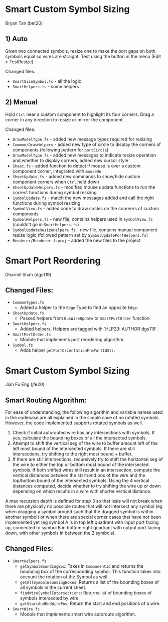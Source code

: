 # Smart Custom Symbol Sizing 
Bryan Tan (bet20)

## 1) Auto
Given two connected symbols, resize one to make the port gaps on both symbols equal so wires are straight. Test using the button in the menu (Edit > TestResize)

Changed files: 
- `SmartSizeSymbol.fs` - all the logic
- `SmartHelpers.fs` - some helpers

## 2) Manual
Hold `Ctrl` near a custom component to highlight its four corners. Drag a corner in any direction to resize or mirror the component. 

Changed files: 
- `DrawModelType.fs` - added new message types required for resizing
- `Common/DrawHelpers` - added new type of circle to display the corners of components (following pattern for `portCircle`)
- `DrawModelType.fs` - added new messages to indicate resize operation and whether to display corners, added new cursor style
- `Sheet.fs` - added function to detect if mouse is over a custom component corner, integrated with `mouseOn`
- `SheetUpdate.fs` - added new commands to show/hide custom component corners when `Ctrl` held down
- `SheetUpdateHelpers.fs` - modified mouse update functions to run the correct functions during symbol resizing
- `SymbolUpdate.fs` - match the new messages added and call the right functions during symbol resizing
- `SymbolView.fs` - added code to draw circles on the conrners of custom components
- `SymbolHelpers.fs` - new file, contains helpers used in `SymbolView.fs` (couldn't go in `SmartHelpers.fs`)
- `SymbolUpdateResizeHelpers.fs` - new file, contains manual component resize logic (followed pattern set by `SymbolUpdatePortHelpers.fs`)
- `Renderer/Renderer.fsproj` - added the new files to the project

# Smart Port Reordering
Dharmil Shah (dgs119)

## Changed Files:
- `CommonTypes.fs`
    - Added a helper to the `Edge` Type to find an opposite  `Edge`.
- `SheetUpdate.fs`
    - Passed helpers from `BusWireUpdate` to `SmartPortOrder` function.
- `SmartHelpers.fs`
    - Added helpers. Helpers are tagged with `HLP23: AUTHOR dgs119'.
- `SmartPortOrder.fs`
    - Module that implements port reordering algorithm.
- `Symbol.fs`
    - Adds helper `getPortOrientationFrmPortIdStr`.

# Smart Custom Symbol Sizing 
Jian Fu Eng (jfe20)

## Smart Routing Algorithm:
For ease of understanding, the following algorithm and variable names used in the codebase are all explained in the simple case of no rotated symbols. However, the code implemented supports rotated symbols as well.

1)  Check if initial autorouted wire has any intersections with symbols. 
        If yes, calculate the bounding boxes of all the intersected symbols.
2)  Attempt to shift the vertical seg of the wire to buffer amount left of the left most
bound of the intersected symbols. 
If there are still intersections, try shifting to the right most bound + buffer.
3)  If there are still intersections, recursively try to shift the horizontal seg of the wire to either the top or bottom most bound of the intersected symbols. 
If both shifted wires still result in an intersection, compute the vertical distances between 
the start/end pos of the wire and the top/bottom bound of the intersected symbols. 
Using the 4 vertical distances computed, decide whether to try shifting the wire up or down 
depending on which results in a wire with shorter vertical distance.

A max recursion depth is defined for step 3 so that Issie will not break when there are physically 
no possible routes that will not intersect any symbol (eg when dragging a symbol around such that 
the dragged symbol is within another symbol) or when there are special corner cases that have not 
been implemented yet (eg symbol A is in top left quadrant with input port facing up, connected to
symbol B in bottom right quadrant with output port facing down, with other symbols in between the
2 symbols).

## Changed Files:
- `SmartHelpers.fs`
    - `getSymbolBoundingBox`: Takes in `ComponentId` and returns the bounding box of the corresponding symbol. This function takes into account the rotation of the Symbol as well.
    - `getAllSymbolBoundingBoxes`: Returns a list of the bounding boxes of all symbols in the current sheet.
    - `findWireSymbolIntersections`: Returns list of bounding boxes of symbols intersected by wire.
    - `getStartAndEndWirePos`: Return the start and end positions of a wire.
- `SmartWire.fs`
    - Module that implements smart wire autoroute algorithm.
